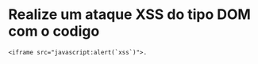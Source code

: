 # Realize um ataque XSS do tipo DOM com o codigo 

```
<iframe src="javascript:alert(`xss`)">.
```


